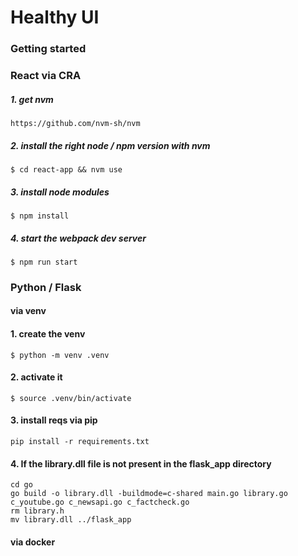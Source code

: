 #  Healthy UI

### Getting started 

### React via CRA
##### 1. get nvm 
`https://github.com/nvm-sh/nvm`

##### 2. install the right node / npm version with nvm   

`$ cd react-app && nvm use `

##### 3. install node modules  

`$ npm install`

##### 4. start the webpack dev server 

`$ npm run start`


### Python / Flask 

#### via venv 

#### 1. create the venv 
`$ python -m venv .venv`

#### 2. activate it 
`$ source .venv/bin/activate`

#### 3. install reqs via pip 
`pip install -r requirements.txt`

#### 4. If the library.dll file is not present in the flask_app directory
```
cd go
go build -o library.dll -buildmode=c-shared main.go library.go c_youtube.go c_newsapi.go c_factcheck.go
rm library.h
mv library.dll ../flask_app
```

#### via docker 
